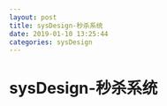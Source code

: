 ```yaml
--- 
layout: post 
title: sysDesign-秒杀系统 
date: 2019-01-10 13:25:44 
categories: sysDesign 
---
```

# sysDesign-秒杀系统
